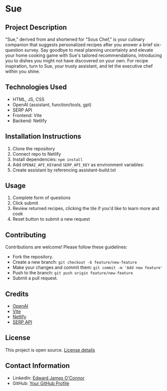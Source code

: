 # Sue

## Project Description
"Sue," derived from and shortened for "Sous Chef," is your culinary companion that suggests personalized recipes after you answer a brief six-question survey. Say goodbye to meal planning uncertainty and elevate your home cooking game with Sue's tailored recommendations, introducing you to dishes you might not have discovered on your own. For recipe inspiration, turn to Sue, your trusty assistant, and let the executive chef within you shine.

## Technologies Used
- HTML, JS, CSS
- OpenAI (assistant, function/tools, gpt)
- SERP API
- Frontend: Vite
- Backend: Netlify

## Installation Instructions
1. Clone the repository
2. Connect repo to Netlify
3. Install dependencies: `npm install`
4. Add `OPENAI_API_KEY`and `SERP_API_KEY` as environment variables:
5. Create assistant by referencing assistant-build.txt

## Usage
1. Complete form of questions
2. Click submit
3. Review returned recipes, clicking the tile if you'd like to learn more and cook
4. Reset button to submit a new request

## Contributing
Contributions are welcome! Please follow these guidelines:
- Fork the repository.
- Create a new branch: `git checkout -b feature/new-feature`
- Make your changes and commit them: `git commit -m 'Add new feature'`
- Push to the branch: `git push origin feature/new-feature`
- Submit a pull request.

## Credits
- [OpenAI](https://www.openai.com/)
- [Vite](https://vitejs.dev/)
- [Netlify](https://www.netlify.com/)
- [SERP API](https://serpapi.com/)

## License
This project is open source. [License details](LICENSE)

## Contact Information
- LinkedIn: [Edward James O'Connor](https://www.linkedin.com/in/edwardjamesoconnor/)
- GitHub: [Your GitHub Profile](https://github.com/Eddie-OConnor)
